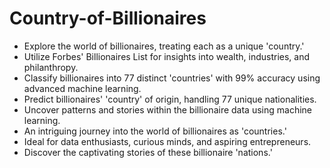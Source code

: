 # Country-of-Billionaires

* Explore the world of billionaires, treating each as a unique 'country.'
* Utilize Forbes' Billionaires List for insights into wealth, industries, and philanthropy.
* Classify billionaires into 77 distinct 'countries' with 99% accuracy using advanced machine learning.
* Predict billionaires' 'country' of origin, handling 77 unique nationalities.
* Uncover patterns and stories within the billionaire data using machine learning.
* An intriguing journey into the world of billionaires as 'countries.'
* Ideal for data enthusiasts, curious minds, and aspiring entrepreneurs.
* Discover the captivating stories of these billionaire 'nations.'
